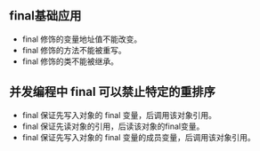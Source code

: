 ## final基础应用

- final 修饰的变量地址值不能改变。
- final 修饰的方法不能被重写。
- final 修饰的类不能被继承。

## 并发编程中 final 可以禁止特定的重排序

- final 保证先写入对象的 final 变量，后调用该对象引用。
- final 保证先读对象的引用，后读该对象的final变量。
- final 保证先写入对象的 final 变量的成员变量，后调用该对象引用。

